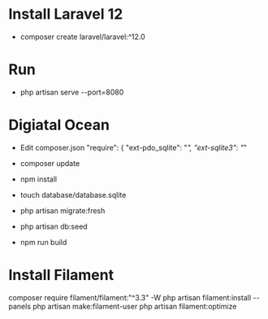 # Install Laravel 12

- composer create laravel/laravel:^12.0

# Run

- php artisan serve --port=8080

# Digiatal Ocean
- Edit composer.json
    "require": {
        "ext-pdo_sqlite": "*",
        "ext-sqlite3": "*"  

- composer update
- npm install
- touch database/database.sqlite
- php artisan migrate:fresh
- php artisan db:seed
- npm run build

# Install Filament

composer require filament/filament:"^3.3" -W
php artisan filament:install --panels
php artisan make:filament-user
php artisan filament:optimize